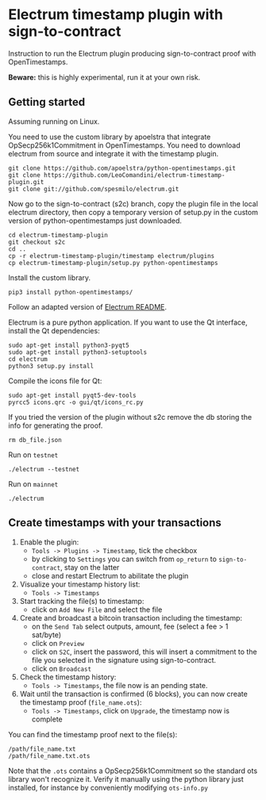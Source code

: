 # Electrum timestamp plugin with sign-to-contract

Instruction to run the Electrum plugin producing sign-to-contract proof with OpenTimestamps.

**Beware:** this is highly experimental, run it at your own risk. 

## Getting started

Assuming running on Linux.
 
You need to use the custom library by apoelstra that integrate OpSecp256k1Commitment in OpenTimestamps.
You need to download electrum from source and integrate it with the timestamp plugin. 
 
``` 
git clone https://github.com/apoelstra/python-opentimestamps.git
git clone https://github.com/LeoComandini/electrum-timestamp-plugin.git
git clone git://github.com/spesmilo/electrum.git
```

Now go to the sign-to-contract (s2c) branch, 
copy the plugin file in the local electrum directory, 
then copy a temporary version of setup.py in the custom version of python-opentimestamps just downloaded.
```
cd electrum-timestamp-plugin
git checkout s2c
cd ..
cp -r electrum-timestamp-plugin/timestamp electrum/plugins
cp electrum-timestamp-plugin/setup.py python-opentimestamps
```

Install the custom library.
```
pip3 install python-opentimestamps/
```

Follow an adapted version of [Electrum README](https://github.com/spesmilo/electrum#development-version).

Electrum is a pure python application. 
If you want to use the Qt interface, install the Qt dependencies:
```
sudo apt-get install python3-pyqt5
sudo apt-get install python3-setuptools
cd electrum
python3 setup.py install
```

Compile the icons file for Qt:
```
sudo apt-get install pyqt5-dev-tools
pyrcc5 icons.qrc -o gui/qt/icons_rc.py
```

If you tried the version of the plugin without s2c remove the db storing the info for generating the proof.
```
rm db_file.json
``` 

Run on `testnet`
```
./electrum --testnet
```

Run on `mainnet`
```
./electrum
```

## Create timestamps with your transactions
1) Enable the plugin:
    - `Tools -> Plugins -> Timestamp`, tick the checkbox
    - by clicking to `Settings` you can switch from `op_return` to `sign-to-contract`, stay on the latter
    - close and restart Electrum to abilitate the plugin
2) Visualize your timestamp history list:
    - `Tools -> Timestamps` 
3) Start tracking the file(s) to timestamp:
    - click on `Add New File` and select the file
4) Create and broadcast a bitcoin transaction including the timestamp:
    - on the `Send Tab` select outputs, amount, fee
    (select a fee > 1 sat/byte) 
    - click on `Preview`  
    - click on `S2C`, insert the password, this will insert a commitment to the file you selected in the signature using sign-to-contract.
    - click on `Broadcast`
5) Check the timestamp history:
    - `Tools -> Timestamps`, the file now is an pending state.
6) Wait until the transaction is confirmed (6 blocks), you can now create the timestamp proof (`file_name.ots`):
    - `Tools -> Timestamps`, 
click on `Upgrade`,
the timestamp now is complete

You can find the timestamp proof next to the file(s):
```
/path/file_name.txt
/path/file_name.txt.ots
```

Note that the `.ots` contains a OpSecp256k1Commitment so the standard ots library won't recognize it.
Verify it manually using the python library just installed,
for instance by conveniently modifying `ots-info.py`
